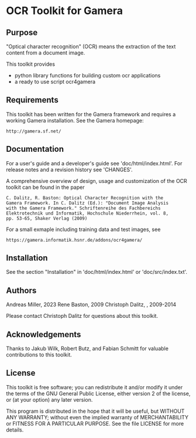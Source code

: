 OCR Toolkit for Gamera
======================

Purpose
-------

"Optical character recognition" (OCR) means the extraction of the
text content from a document image.

This toolkit provides

 - python library functions for building custom ocr applications
 - a ready to use script ocr4gamera


Requirements
------------

This toolkit has been written for the Gamera framework and requires
a working Gamera installation. See the Gamera homepage:

	http://gamera.sf.net/


Documentation
-------------

For a user's guide and a developer's guide see 'doc/html/index.html'.
For release notes and a revision history see 'CHANGES'.

A comprehensive overview of design, usage and customization of the OCR
toolkit can be found in the paper

    C. Dalitz, R. Baston: Optical Character Recognition with the 
    Gamera Framework. In C. Dalitz (Ed.): "Document Image Analysis 
    with the Gamera Framework." Schriftenreihe des Fachbereichs 
    Elektrotechnik und Informatik, Hochschule Niederrhein, vol. 8,
    pp. 53-65, Shaker Verlag (2009)

For a small exmaple including training data and test images, see

    https://gamera.informatik.hsnr.de/addons/ocr4gamera/

Installation
------------

See the section "Installation" in 'doc/html/index.html' or
'doc/src/index.txt'.


Authors
-------

Andreas Miller, 2023
Rene Baston, 2009
Christoph Dalitz, <christoph dot dalitz at hsnr dot de>, 2009-2014

Please contact Christoph Dalitz for questions about this toolkit.


Acknowledgements
----------------

Thanks to Jakub Wilk, Robert Butz, and Fabian Schmitt for valuable
contributions to this toolkit.


License
-------

This toolkit is free software; you can redistribute it and/or modify
it under the terms of the GNU General Public License, either version 2
of the license, or (at your option) any later version.

This program is distributed in the hope that it will be useful,
but WITHOUT ANY WARRANTY; without even the implied warranty of
MERCHANTABILITY or FITNESS FOR A PARTICULAR PURPOSE.  See the
file LICENSE for more details.
